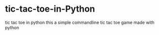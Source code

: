 # tic-tac-toe-in-Python
tic tac toe in python 
this a simple commandline tic tac toe game made with python
